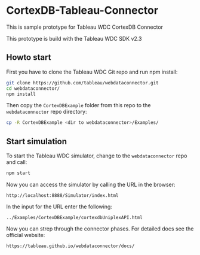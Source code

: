 # CortexDB-Tableau-Connector

This is sample prototype for Tableau WDC CortexDB Connector

This prototype is build with the Tableau WDC SDK v2.3

## Howto start

First you have to clone the Tableau WDC Git repo and run npm install:

```sh
git clone https://github.com/tableau/webdataconnector.git
cd webdataconnector/
npm install
```

Then copy the ```CortexDBExample``` folder from this repo to the ```webdataconnector``` repo directory:

```sh
cp -R CortexDBExample <dir to webdataconnector>/Examples/
```

## Start simulation

To start the Tableau WDC simulator, change to the ```webdataconnector``` repo and call:

```sh
npm start
```

Now you can access the simulator by calling the URL in the browser:

```
http://localhost:8888/Simulator/index.html
```

In the input for the URL enter the following:

```
../Examples/CortexDBExample/cortexdbUniplexAPI.html
```

Now you can strep through the connector phases. For detailed docs see the official website:

```
https://tableau.github.io/webdataconnector/docs/
```

